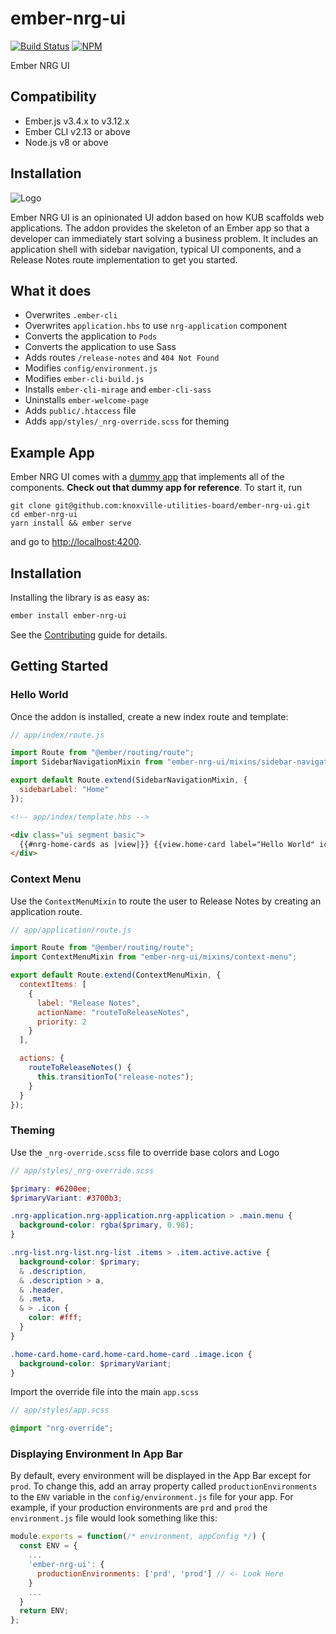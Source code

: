 # ember-nrg-ui

[![Build Status][build-status-img]][build-status-link]
[![NPM][npm-badge-img]][npm-badge-link]

Ember NRG UI

## Compatibility

- Ember.js v3.4.x to v3.12.x
- Ember CLI v2.13 or above
- Node.js v8 or above

## Installation

![Logo](https://knoxville-utilities-board.github.io/ember-nrg-ui/images/nrg-logo.svg)

Ember NRG UI is an opinionated UI addon based on how KUB scaffolds web applications.
The addon provides the skeleton of an Ember app so that a developer can immediately start solving a business problem.
It includes an application shell with sidebar navigation, typical UI components, and a Release Notes route implementation to get you started.

## What it does

- Overwrites `.ember-cli`
- Overwrites `application.hbs` to use `nrg-application` component
- Converts the application to `Pods`
- Converts the application to use Sass
- Adds routes `/release-notes` and `404 Not Found`
- Modifies `config/environment.js`
- Modifies `ember-cli-build.js`
- Installs `ember-cli-mirage` and `ember-cli-sass`
- Uninstalls `ember-welcome-page`
- Adds `public/.htaccess` file
- Adds `app/styles/_nrg-override.scss` for theming

## Example App

Ember NRG UI comes with a [dummy app](tests/dummy) that implements all of the components.
**Check out that dummy app for reference**. To start it, run

    git clone git@github.com:knoxville-utilities-board/ember-nrg-ui.git
    cd ember-nrg-ui
    yarn install && ember serve

and go to <http://localhost:4200>.

## Installation

Installing the library is as easy as:

```bash
ember install ember-nrg-ui
```

See the [Contributing](CONTRIBUTING.md) guide for details.

## Getting Started

### Hello World

Once the addon is installed, create a new index route and template:

```javascript
// app/index/route.js

import Route from "@ember/routing/route";
import SidebarNavigationMixin from "ember-nrg-ui/mixins/sidebar-navigation";

export default Route.extend(SidebarNavigationMixin, {
  sidebarLabel: "Home"
});
```

```html
<!-- app/index/template.hbs -->

<div class="ui segment basic">
  {{#nrg-home-cards as |view|}} {{view.home-card label="Hello World" icon="globe" route="index" meta="obligatory" }} {{/nrg-home-cards}}
</div>
```

### Context Menu

Use the `ContextMenuMixin` to route the user to Release Notes by creating
an application route.

```javascript
// app/application/route.js

import Route from "@ember/routing/route";
import ContextMenuMixin from "ember-nrg-ui/mixins/context-menu";

export default Route.extend(ContextMenuMixin, {
  contextItems: [
    {
      label: "Release Notes",
      actionName: "routeToReleaseNotes",
      priority: 2
    }
  ],

  actions: {
    routeToReleaseNotes() {
      this.transitionTo("release-notes");
    }
  }
});
```

### Theming

Use the `_nrg-override.scss` file to override base colors and Logo

```scss
// app/styles/_nrg-override.scss

$primary: #6200ee;
$primaryVariant: #3700b3;

.nrg-application.nrg-application.nrg-application > .main.menu {
  background-color: rgba($primary, 0.98);
}

.nrg-list.nrg-list.nrg-list .items > .item.active.active {
  background-color: $primary;
  & .description,
  & .description > a,
  & .header,
  & .meta,
  & > .icon {
    color: #fff;
  }
}

.home-card.home-card.home-card.home-card .image.icon {
  background-color: $primaryVariant;
}
```

Import the override file into the main `app.scss`

```scss
// app/styles/app.scss

@import "nrg-override";
```

[build-status-img]: https://dev.azure.com/knoxville-utilities-board/ember-nrg-ui/_apis/build/status/knoxville-utilities-board.ember-nrg-ui?branchName=master
[build-status-link]: https://dev.azure.com/knoxville-utilities-board/ember-nrg-ui/_build/latest?definitionId=1&branchName=master
[npm-badge-img]: https://badge.fury.io/js/ember-nrg-ui.svg
[npm-badge-link]: http://badge.fury.io/js/ember-nrg-ui

### Displaying Environment In App Bar

By default, every environment will be displayed in the App Bar except for `prod`.
To change this, add an array property called `productionEnvironments` to the `ENV` variable in the `config/environment.js` file for your app.
For example, if your production environments are `prd` and `prod` the `environment.js` file would look something like this:

```javascript
module.exports = function(/* environment, appConfig */) {
  const ENV = {
    ...
    'ember-nrg-ui': {
      productionEnvironments: ['prd', 'prod'] // <- Look Here
    }
    ...
  }
  return ENV;
};
```
